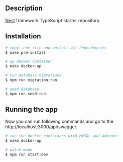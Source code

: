 ## Description

[Nest](https://github.com/nestjs/nest) framework TypeScript starter repository.

## Installation

```bash
# copy .env file and install all dependencies
$ make pre-install

# up docker container
$ make docker-up

# run database migrations
$ npm run migration:run

# seed database
$ npm run seed:run
```

## Running the app

Now you can run following commands and go to the http://localhost:3000/api/swagger.

```bash
# run the docker containers with MySQL and Adminer
$ make docker-up

# watch mode
$ npm run start:dev
```
